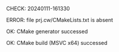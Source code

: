 CHECK: 20240111-161330
ERROR: file prj.cw/CMakeLists.txt is absent
OK: CMake generator successed
OK: CMake build (MSVC x64) successed
